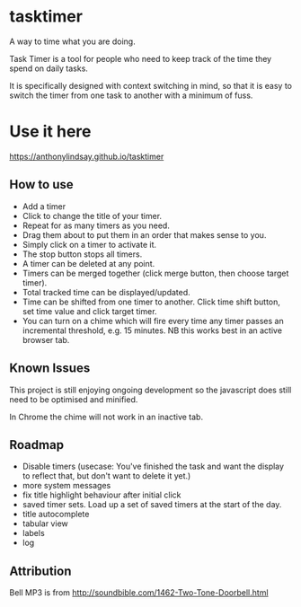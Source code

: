 tasktimer
=========

A way to time what you are doing.

Task Timer is a tool for people who need to keep track of the time they spend on daily tasks.

It is specifically designed with context switching in mind, so that it is easy to switch the timer from one task to another with a minimum of fuss.

Use it here
===========

https://anthonylindsay.github.io/tasktimer

How to use
-------------

- Add a timer
- Click to change the title of your timer.
- Repeat for as many timers as you need.
- Drag them about to put them in an order that makes sense to you.
- Simply click on a timer to activate it.
- The stop button stops all timers.
- A timer can be deleted at any point.
- Timers can be merged together (click merge button, then choose target timer).
- Total tracked time can be displayed/updated.
- Time can be shifted from one timer to another. Click time shift button, set time value and click target timer.
- You can turn on a chime which will fire every time any timer passes an incremental threshold, e.g. 15 minutes. NB this works best in an active browser tab.

Known Issues
--------------

This project is still enjoying ongoing development so the javascript does still need to be optimised and minified.

In Chrome the chime will not work in an inactive tab.

Roadmap
---------

- Disable timers (usecase: You've finished the task and want the display to reflect that, but don't want to delete it yet.)
- more system messages
- fix title highlight behaviour after initial click
- saved timer sets. Load up a set of saved timers at the start of the day.
- title autocomplete
- tabular view
- labels
- log


Attribution
-----------

Bell MP3 is from http://soundbible.com/1462-Two-Tone-Doorbell.html
